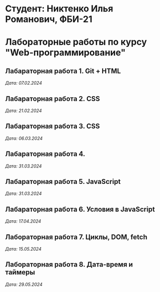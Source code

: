 #   Студент: Никтенко Илья Романович, ФБИ-21

# Лабораторные работы по курсу "Web-программирование"

## Лабараторная работа 1. Git + HTML

*Дата: 07.02.2024*

## Лабараторная работа 2. CSS

*Дата: 21.02.2024*

## Лабараторная работа 3. CSS

*Дата: 06.03.2024*

## Лабараторная работа 4. 

*Дата: 31.03.2024*

## Лабараторная работа 5. JavaScript

*Дата: 31.03.2024*

## Лабараторная работа 6. Условия в JavaScript

*Дата: 17.04.2024*

## Лабораторная работа 7. Циклы, DOM, fetch

*Дата: 15.05.2024*

## Лабораторная работа 8. Дата-время и таймеры

*Дата: 29.05.2024*